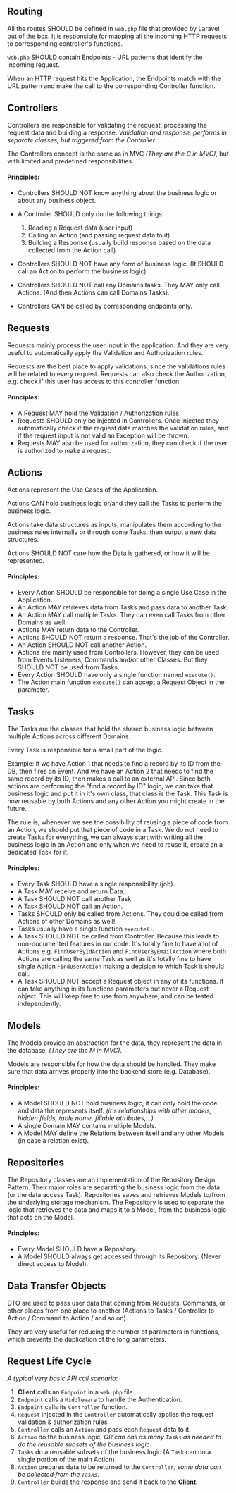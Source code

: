 ## Routing

All the routes SHOULD be defined in `web.php` file that provided by Laravel out of the box. It is responsible for mapping all the incoming HTTP requests to corresponding controller's functions. 

`web.php` SHOULD contain Endpoints - URL patterns that identify the incoming request.

When an HTTP request hits the Application, the Endpoints match with the URL pattern and make the call to the corresponding Controller function.



## Controllers

Controllers are responsible for validating the request, processing the request data and building a response. *Validation and response, performs in separate classes, but triggered from the Controller*.

The Controllers concept is the same as in MVC *(They are the C in MVC)*, but with limited and predefined responsibilities.

#### Principles:
- Controllers SHOULD NOT know anything about the business logic or about any business object.

- A Controller SHOULD only do the following things:
   1. Reading a Request data (user input)
   2. Calling an Action (and passing request data to it)
   3. Building a Response (usually build response based on the data collected from the Action call)
   
- Controllers SHOULD NOT have any form of business logic. (It SHOULD call an Action to perform the business logic).

- Controllers SHOULD NOT call any Domains tasks. They MAY only call Actions. (And then Actions can call Domains Tasks).

- Controllers CAN be called by corresponding endpoints only.




## Requests

Requests mainly process the user input in the application. And they are very useful to automatically apply the Validation and Authorization rules.

Requests are the best place to apply validations, since the validations rules will be related to every request.
Requests can also check the Authorization, e.g. check if this user has access to this controller function.

#### Principles:
- A Request MAY hold the Validation / Authorization rules.
- Requests SHOULD only be injected in Controllers. Once injected they automatically check if the request data matches the validation rules, and if the request input is not valid an Exception will be thrown.
- Requests MAY also be used for authorization, they can check if the user is authorized to make a request.



## Actions

Actions represent the Use Cases of the Application.

Actions CAN hold business logic or/and they call the Tasks to perform the business logic.

Actions take data structures as inputs, manipulates them according to the business rules internally or through some Tasks, then output a new data structures.

Actions SHOULD NOT care how the Data is gathered, or how it will be represented.

#### Principles:
- Every Action SHOULD be responsible for doing a single Use Case in the Application.
- An Action MAY retrieves data from Tasks and pass data to another Task.
- An Action MAY call multiple Tasks. They can even call Tasks from other Domains as well.
- Actions MAY return data to the Controller.
- Actions SHOULD NOT return a response. That's the job of the Controller.
- An Action SHOULD NOT call another Action.
- Actions are mainly used from Controllers. However, they can be used from Events Listeners, Commands and/or other Classes. But they SHOULD NOT be used from Tasks.
- Every Action SHOULD have only a single function named `execute()`.
- The Action main function `execute()` can accept a Request Object in the parameter.



## Tasks

The Tasks are the classes that hold the shared business logic between multiple Actions across different Domains.

Every Task is responsible for a small part of the logic.

Example: if we have Action 1 that needs to find a record by its ID from the DB, then fires an Event.
And we have an Action 2 that needs to find the same record by its ID, then makes a call to an external API.
Since both actions are performing the "find a record by ID" logic, we can take that business logic and put it in it's own class, that class is the Task. This Task is now reusable by both Actions and any other Action you might create in the future.

The rule is, whenever we see the possibility of reusing a piece of code from an Action, we should put that piece of code in a Task. We do not need to create Tasks for everything, we can always start with writing all the business logic in an Action and only when we need to reuse it, create an a dedicated Task for it. 

#### Principles:
- Every Task SHOULD have a single responsibility (job).
- A Task MAY receive and return Data. 
- A Task SHOULD NOT call another Task. 
- A Task SHOULD NOT call an Action. 
- Tasks SHOULD only be called from Actions. They could be called from Actions of other Domains as well!.
- Tasks usually have a single function `execute()`. 
- A Task SHOULD NOT be called from Controller. Because this leads to non-documented features in our code. It's totally fine to have a lot of Actions e.g.  `FindUserByIdAction` and `FindUserByEmailAction` where both Actions are calling the same Task as well as it's totally fine to have single Action `FindUserAction` making a decision to which Task it should call.
- A Task SHOULD NOT accept a Request object in any of its functions. It can take anything in its functions parameters but never a Request object. This will keep free to use from anywhere, and can be tested independently.



## Models

The Models provide an abstraction for the data, they represent the data in the database. *(They are the M in MVC)*.

Models are responsible for how the data should be handled. They make sure that data arrives properly into the backend store (e.g. Database).

#### Principles:
- A Model SHOULD NOT hold business logic, it can only hold the code and data the represents itself. *(it's relationships with other models, hidden fields, table name, fillable attributes,...)*
- A single Domain MAY contains multiple Models.
- A Model MAY define the Relations between itself and any other Models (in case a relation exist).



## Repositories

The Repository classes are an implementation of the Repository Design Pattern.
Their major roles are separating the business logic from the data (or the data access Task).
Repositories saves and retrieves Models to/from the underlying storage mechanism.
The Repository is used to separate the logic that retrieves the data and maps it to a Model, from the business logic that acts on the Model.

#### Principles:
- Every Model SHOULD have a Repository.
- A Model SHOULD always get accessed through its Repository. (Never direct access to Model).



## Data Transfer Objects

DTO are used to pass user data that coming from Requests, Commands, or other places from one place to another (Actions to Tasks / Controller to Action / Command to Action / and so on).

They are very useful for reducing the number of parameters in functions, which prevents the duplication of the long parameters.



## Request Life Cycle

*A typical very basic API call scenario:*

1. **Client** calls an `Endpoint` in a `web.php` file.
2. `Endpoint` calls a `Middleware` to handle the Authentication.
3. `Endpoint` calls its `Controller` function.
4. `Request` injected in the `Controller` automatically applies the request validation & authorization rules.
5. `Controller` calls an `Action` and pass each `Request` data to it.
6. `Action` do the business logic, *OR can call as many `Tasks` as needed to do the reusable subsets of the business logic*.
7. `Tasks` do a reusable subsets of the business logic (A `Task` can do a single portion of the main Action).
8. `Action` prepares data to be returned to the `Controller`, *some data can be collected from the `Tasks`*.
9. `Controller` builds the response and send it back to the **Client**.
